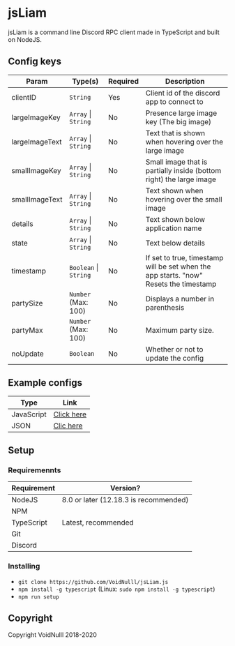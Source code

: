 # jsLiam

jsLiam is a command line Discord RPC client made in TypeScript and built on NodeJS.

## Config keys

Param          | Type(s)               | Required | Description
-------------- | --------------------- | -------- | -----------
clientID       | `String`              | Yes      | Client id of the discord app to connect to
largeImageKey  | `Array` \| `String`   | No       | Presence large image key (The big image)
largeImageText | `Array` \| `String`   | No       | Text that is shown when hovering over the large image
smallImageKey  | `Array` \| `String`   | No       | Small image that is partially inside (bottom right) the large image
smallImageText | `Array` \| `String`   | No       | Text shown when hovering over the small image
details        | `Array` \| `String`   | No       | Text shown below application name
state          | `Array` \| `String`   | No       | Text below details
timestamp      | `Boolean` \| `String` | No       | If set to true, timestamp will be set when the app starts. "now" Resets the timestamp
partySize      | `Number` (Max: 100)   | No       | Displays a number in parenthesis
partyMax       | `Number` (Max: 100)   | No       | Maximum party size.
noUpdate       | `Boolean`             | No       | Whether or not to update the config

## Example configs

Type       | Link
---------- | ----
JavaScript | [Click here](./example.config.js)
JSON       | [Clic here](./example.config.json)

## Setup

### Requiremennts

Requirement | Version?
----------- | --------
NodeJS      | 8.0 or later (12.18.3 is recommended)
NPM         |
TypeScript  | Latest, recommended
Git         |
Discord     |

### Installing

- `git clone https://github.com/VoidNulll/jsLiam.js`
- `npm install -g typescript` (Linux: `sudo npm install -g typescript`)
- `npm run setup`

## Copyright

Copyright VoidNulll 2018-2020
